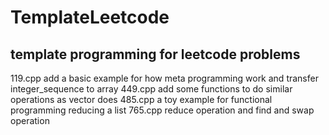 # TemplateLeetcode

## template programming for leetcode problems

119.cpp add a basic example for how meta programming work and transfer integer_sequence to array
449.cpp add some functions to do similar operations as vector does
485.cpp a toy example for functional programming reducing a list
765.cpp reduce operation and find and swap operation
